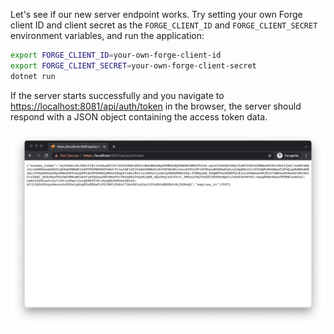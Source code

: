 Let's see if our new server endpoint works. Try setting your own Forge client ID and client secret
as the `FORGE_CLIENT_ID` and `FORGE_CLIENT_SECRET` environment variables, and run the application:

```bash
export FORGE_CLIENT_ID=your-own-forge-client-id
export FORGE_CLIENT_SECRET=your-own-forge-client-secret
dotnet run
```

If the server starts successfully and you navigate to [https://localhost:8081/api/auth/token](https://localhost:8081/api/auth/token)
in the browser, the server should respond with a JSON object containing the access token data.

![Server Response](./result.png)
